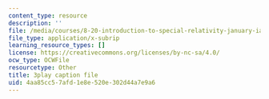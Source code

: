```yaml
---
content_type: resource
description: ''
file: /media/courses/8-20-introduction-to-special-relativity-january-iap-2021/4aa85cc57afd1e8e520e302d44a7e9a6_gtQ046Tu2S4.srt
file_type: application/x-subrip
learning_resource_types: []
license: https://creativecommons.org/licenses/by-nc-sa/4.0/
ocw_type: OCWFile
resourcetype: Other
title: 3play caption file
uid: 4aa85cc5-7afd-1e8e-520e-302d44a7e9a6
---
```

